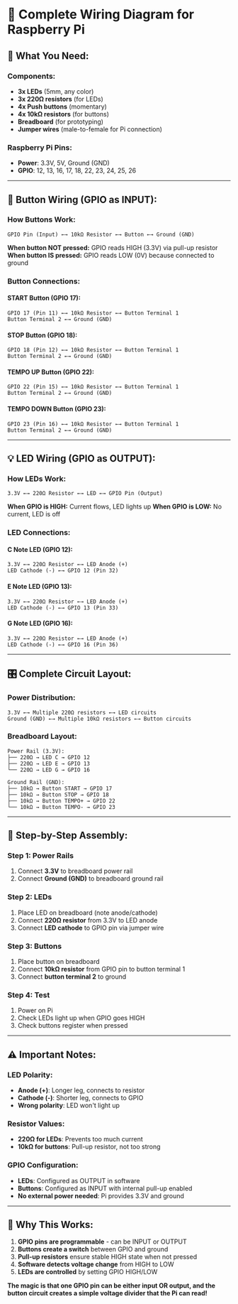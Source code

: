 # 🔌 Complete Wiring Diagram for Raspberry Pi

## **🎯 What You Need:**

### **Components:**

- **3x LEDs** (5mm, any color)
- **3x 220Ω resistors** (for LEDs)
- **4x Push buttons** (momentary)
- **4x 10kΩ resistors** (for buttons)
- **Breadboard** (for prototyping)
- **Jumper wires** (male-to-female for Pi connection)

### **Raspberry Pi Pins:**

- **Power**: 3.3V, 5V, Ground (GND)
- **GPIO**: 12, 13, 16, 17, 18, 22, 23, 24, 25, 26

---

## **🔌 Button Wiring (GPIO as INPUT):**

### **How Buttons Work:**

```
GPIO Pin (Input) ←→ 10kΩ Resistor ←→ Button ←→ Ground (GND)
```

**When button NOT pressed:** GPIO reads HIGH (3.3V) via pull-up resistor **When
button IS pressed:** GPIO reads LOW (0V) because connected to ground

### **Button Connections:**

#### **START Button (GPIO 17):**

```
GPIO 17 (Pin 11) ←→ 10kΩ Resistor ←→ Button Terminal 1
Button Terminal 2 ←→ Ground (GND)
```

#### **STOP Button (GPIO 18):**

```
GPIO 18 (Pin 12) ←→ 10kΩ Resistor ←→ Button Terminal 1
Button Terminal 2 ←→ Ground (GND)
```

#### **TEMPO UP Button (GPIO 22):**

```
GPIO 22 (Pin 15) ←→ 10kΩ Resistor ←→ Button Terminal 1
Button Terminal 2 ←→ Ground (GND)
```

#### **TEMPO DOWN Button (GPIO 23):**

```
GPIO 23 (Pin 16) ←→ 10kΩ Resistor ←→ Button Terminal 1
Button Terminal 2 ←→ Ground (GND)
```

---

## **💡 LED Wiring (GPIO as OUTPUT):**

### **How LEDs Work:**

```
3.3V ←→ 220Ω Resistor ←→ LED ←→ GPIO Pin (Output)
```

**When GPIO is HIGH:** Current flows, LED lights up **When GPIO is LOW:** No
current, LED is off

### **LED Connections:**

#### **C Note LED (GPIO 12):**

```
3.3V ←→ 220Ω Resistor ←→ LED Anode (+)
LED Cathode (-) ←→ GPIO 12 (Pin 32)
```

#### **E Note LED (GPIO 13):**

```
3.3V ←→ 220Ω Resistor ←→ LED Anode (+)
LED Cathode (-) ←→ GPIO 13 (Pin 33)
```

#### **G Note LED (GPIO 16):**

```
3.3V ←→ 220Ω Resistor ←→ LED Anode (+)
LED Cathode (-) ←→ GPIO 16 (Pin 36)
```

---

## **🎛️ Complete Circuit Layout:**

### **Power Distribution:**

```
3.3V ←→ Multiple 220Ω resistors ←→ LED circuits
Ground (GND) ←→ Multiple 10kΩ resistors ←→ Button circuits
```

### **Breadboard Layout:**

```
Power Rail (3.3V):
├── 220Ω → LED C → GPIO 12
├── 220Ω → LED E → GPIO 13
└── 220Ω → LED G → GPIO 16

Ground Rail (GND):
├── 10kΩ → Button START → GPIO 17
├── 10kΩ → Button STOP → GPIO 18
├── 10kΩ → Button TEMPO+ → GPIO 22
└── 10kΩ → Button TEMPO- → GPIO 23
```

---

## **🔧 Step-by-Step Assembly:**

### **Step 1: Power Rails**

1. Connect **3.3V** to breadboard power rail
2. Connect **Ground (GND)** to breadboard ground rail

### **Step 2: LEDs**

1. Place LED on breadboard (note anode/cathode)
2. Connect **220Ω resistor** from 3.3V to LED anode
3. Connect **LED cathode** to GPIO pin via jumper wire

### **Step 3: Buttons**

1. Place button on breadboard
2. Connect **10kΩ resistor** from GPIO pin to button terminal 1
3. Connect **button terminal 2** to ground

### **Step 4: Test**

1. Power on Pi
2. Check LEDs light up when GPIO goes HIGH
3. Check buttons register when pressed

---

## **⚠️ Important Notes:**

### **LED Polarity:**

- **Anode (+)**: Longer leg, connects to resistor
- **Cathode (-)**: Shorter leg, connects to GPIO
- **Wrong polarity**: LED won't light up

### **Resistor Values:**

- **220Ω for LEDs**: Prevents too much current
- **10kΩ for buttons**: Pull-up resistor, not too strong

### **GPIO Configuration:**

- **LEDs**: Configured as OUTPUT in software
- **Buttons**: Configured as INPUT with internal pull-up enabled
- **No external power needed**: Pi provides 3.3V and ground

---

## **🎯 Why This Works:**

1. **GPIO pins are programmable** - can be INPUT or OUTPUT
2. **Buttons create a switch** between GPIO and ground
3. **Pull-up resistors** ensure stable HIGH state when not pressed
4. **Software detects voltage change** from HIGH to LOW
5. **LEDs are controlled** by setting GPIO HIGH/LOW

**The magic is that one GPIO pin can be either input OR output, and the button
circuit creates a simple voltage divider that the Pi can read!**
